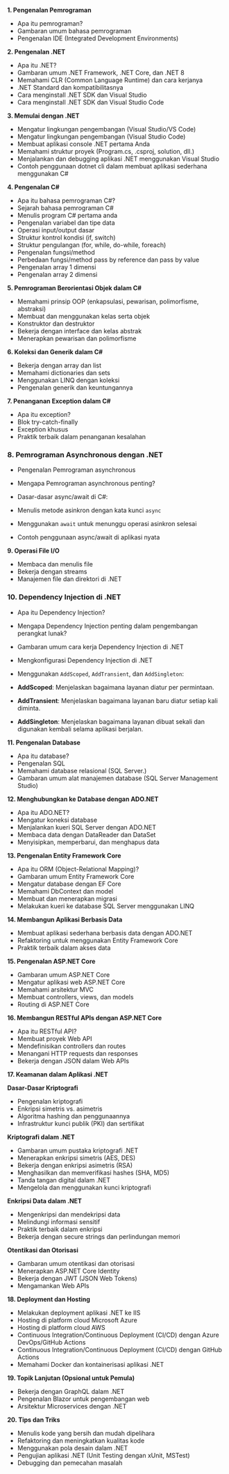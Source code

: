 **1. Pengenalan Pemrograman**

-   Apa itu pemrograman?
-   Gambaran umum bahasa pemrograman
-   Pengenalan IDE (Integrated Development Environments)

**2. Pengenalan .NET**

-   Apa itu .NET?
-   Gambaran umum .NET Framework, .NET Core, dan .NET 8
-   Memahami CLR (Common Language Runtime) dan cara kerjanya
-   .NET Standard dan kompatibilitasnya
-   Cara menginstall .NET SDK dan Visual Studio
-   Cara menginstall .NET SDK dan Visual Studio Code

**3. Memulai dengan .NET**

-   Mengatur lingkungan pengembangan (Visual Studio/VS Code)
-   Mengatur lingkungan pengembangan (Visual Studio Code)
-   Membuat aplikasi console .NET pertama Anda
-   Memahami struktur proyek (Program.cs, .csproj, solution, dll.)
-   Menjalankan dan debugging aplikasi .NET menggunakan Visual Studio
-   Contoh penggunaan dotnet cli dalam membuat aplikasi sederhana menggunakan C#

**4. Pengenalan C#**

-	Apa itu bahasa pemrograman C#?
-	Sejarah bahasa pemrograman C#
-	Menulis program C# pertama anda
-	Pengenalan variabel dan tipe data
-	Operasi input/output dasar
-	Struktur kontrol kondisi (if, switch)
-	Struktur pengulangan (for, while, do-while, foreach)
-	Pengenalan fungsi/method
-	Perbedaan fungsi/method pass by reference dan pass by value
-	Pengenalan array 1 dimensi
-	Pengenalan array 2 dimensi


**5. Pemrograman Berorientasi Objek dalam C#**

-   Memahami prinsip OOP (enkapsulasi, pewarisan, polimorfisme, abstraksi)
-   Membuat dan menggunakan kelas serta objek
-   Konstruktor dan destruktor
-   Bekerja dengan interface dan kelas abstrak
-   Menerapkan pewarisan dan polimorfisme

**6. Koleksi dan Generik dalam C#**

-   Bekerja dengan array dan list
-   Memahami dictionaries dan sets
-   Menggunakan LINQ dengan koleksi
-   Pengenalan generik dan keuntungannya

**7. Penanganan Exception dalam C#**

-   Apa itu exception?
-   Blok try-catch-finally
-   Exception khusus
-   Praktik terbaik dalam penanganan kesalahan

### 8\. Pemrograman Asynchronous dengan .NET

-   Pengenalan Pemrograman asynchronous
-   Mengapa Pemrograman asynchronous penting?
-   Dasar-dasar async/await di C#:

-   Menulis metode asinkron dengan kata kunci `async`
-   Menggunakan `await` untuk menunggu operasi asinkron selesai

-   Contoh penggunaan async/await di aplikasi nyata

**9. Operasi File I/O**

-   Membaca dan menulis file
-   Bekerja dengan streams
-   Manajemen file dan direktori di .NET

### 10\. Dependency Injection di .NET

-   Apa itu Dependency Injection?
-   Mengapa Dependency Injection penting dalam pengembangan perangkat lunak?
-   Gambaran umum cara kerja Dependency Injection di .NET
-   Mengkonfigurasi Dependency Injection di .NET
-   Menggunakan `AddScoped`, `AddTransient`, dan `AddSingleton`:

-   **AddScoped**: Menjelaskan bagaimana layanan diatur per permintaan.
-   **AddTransient**: Menjelaskan bagaimana layanan baru diatur setiap kali diminta.
-   **AddSingleton**: Menjelaskan bagaimana layanan dibuat sekali dan digunakan kembali selama aplikasi berjalan.

**11. Pengenalan Database**

-   Apa itu database?
-   Pengenalan SQL
-   Memahami database relasional (SQL Server.)
-   Gambaran umum alat manajemen database (SQL Server Management Studio)

**12. Menghubungkan ke Database dengan ADO.NET**

-   Apa itu ADO.NET?
-   Mengatur koneksi database
-   Menjalankan kueri SQL Server dengan ADO.NET
-   Membaca data dengan DataReader dan DataSet
-   Menyisipkan, memperbarui, dan menghapus data

**13. Pengenalan Entity Framework Core**

-   Apa itu ORM (Object-Relational Mapping)?
-   Gambaran umum Entity Framework Core
-   Mengatur database dengan EF Core
-   Memahami DbContext dan model
-   Membuat dan menerapkan migrasi
-   Melakukan kueri ke database SQL Server menggunakan LINQ

**14. Membangun Aplikasi Berbasis Data**

-   Membuat aplikasi sederhana berbasis data dengan ADO.NET
-   Refaktoring untuk menggunakan Entity Framework Core
-   Praktik terbaik dalam akses data

**15. Pengenalan ASP.NET Core**

-   Gambaran umum ASP.NET Core
-   Mengatur aplikasi web ASP.NET Core
-   Memahami arsitektur MVC
-   Membuat controllers, views, dan models
-   Routing di ASP.NET Core

**16. Membangun RESTful APIs dengan ASP.NET Core**

-   Apa itu RESTful API?
-   Membuat proyek Web API
-   Mendefinisikan controllers dan routes
-   Menangani HTTP requests dan responses
-   Bekerja dengan JSON dalam Web APIs

**17. Keamanan dalam Aplikasi .NET**

**Dasar-Dasar Kriptografi**

-   Pengenalan kriptografi
-   Enkripsi simetris vs. asimetris
-   Algoritma hashing dan penggunaannya
-   Infrastruktur kunci publik (PKI) dan sertifikat

**Kriptografi dalam .NET**

-   Gambaran umum pustaka kriptografi .NET
-   Menerapkan enkripsi simetris (AES, DES)
-   Bekerja dengan enkripsi asimetris (RSA)
-   Menghasilkan dan memverifikasi hashes (SHA, MD5)
-   Tanda tangan digital dalam .NET
-   Mengelola dan menggunakan kunci kriptografi

**Enkripsi Data dalam .NET**

-   Mengenkripsi dan mendekripsi data
-   Melindungi informasi sensitif
-   Praktik terbaik dalam enkripsi
-   Bekerja dengan secure strings dan perlindungan memori

**Otentikasi dan Otorisasi**

-   Gambaran umum otentikasi dan otorisasi
-   Menerapkan ASP.NET Core Identity
-   Bekerja dengan JWT (JSON Web Tokens)
-   Mengamankan Web APIs

**18. Deployment dan Hosting**

-   Melakukan deployment aplikasi .NET ke IIS
-   Hosting di platform cloud Microsoft Azure
-   Hosting di platform cloud AWS
-   Continuous Integration/Continuous Deployment (CI/CD) dengan Azure DevOps/GitHub Actions
-   Continuous Integration/Continuous Deployment (CI/CD) dengan GitHub Actions
-   Memahami Docker dan kontainerisasi aplikasi .NET

**19. Topik Lanjutan (Opsional untuk Pemula)**

-   Bekerja dengan GraphQL dalam .NET
-   Pengenalan Blazor untuk pengembangan web
-   Arsitektur Microservices dengan .NET

**20\. Tips dan Triks**

-   Menulis kode yang bersih dan mudah dipelihara
-   Refaktoring dan meningkatkan kualitas kode
-   Menggunakan pola desain dalam .NET
-   Pengujian aplikasi .NET (Unit Testing dengan xUnit, MSTest)
-   Debugging dan pemecahan masalah